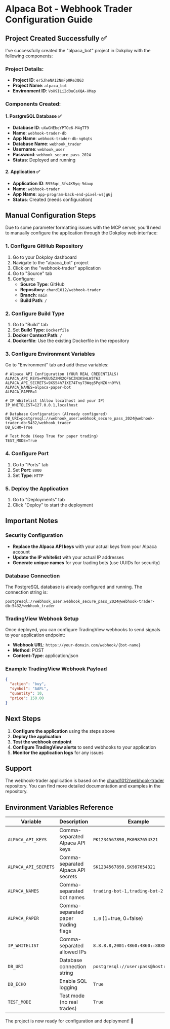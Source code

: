 # Alpaca Bot - Webhook Trader Configuration Guide

## Project Created Successfully ✅

I've successfully created the "alpaca_bot" project in Dokploy with the following components:

### Project Details:
- **Project ID**: `er5JheNA12NmFp0Re3QG3`
- **Project Name**: `alpaca_bot`
- **Environment ID**: `VoX9ILi2d0uCaXQA-XMap`

### Components Created:

#### 1. PostgreSQL Database ✅
- **Database ID**: `uXwGHEbqYPTOe6-M4gTT9`
- **Name**: `webhook-trader-db`
- **App Name**: `webhook-trader-db-ng6qts`
- **Database Name**: `webhook_trader`
- **Username**: `webhook_user`
- **Password**: `webhook_secure_pass_2024`
- **Status**: Deployed and running

#### 2. Application ✅
- **Application ID**: `R956qc_3fs4KRyq-9daup`
- **Name**: `webhook-trader`
- **App Name**: `app-program-back-end-pixel-wsjg6j`
- **Status**: Created (needs configuration)

## Manual Configuration Steps

Due to some parameter formatting issues with the MCP server, you'll need to manually configure the application through the Dokploy web interface:

### 1. Configure GitHub Repository
1. Go to your Dokploy dashboard
2. Navigate to the "alpaca_bot" project
3. Click on the "webhook-trader" application
4. Go to "Source" tab
5. Configure:
   - **Source Type**: GitHub
   - **Repository**: `chand1012/webhook-trader`
   - **Branch**: `main`
   - **Build Path**: `/`

### 2. Configure Build Type
1. Go to "Build" tab
2. Set **Build Type**: `Dockerfile`
3. **Docker Context Path**: `/`
4. **Dockerfile**: Use the existing Dockerfile in the repository

### 3. Configure Environment Variables
Go to "Environment" tab and add these variables:

```env
# Alpaca API Configuration (YOUR REAL CREDENTIALS)
ALPACA_API_KEYS=PKGU5Z2MR2QF6CZN3KSHLW3T6Z
ALPACA_API_SECRETS=9XS54h71XE74Tny73Wqg5PgNZ6rn9YVi
ALPACA_NAMES=alpaca-paper-bot
ALPACA_PAPER=1

# IP Whitelist (Allow localhost and your IP)
IP_WHITELIST=127.0.0.1,localhost

# Database Configuration (Already configured)
DB_URI=postgresql://webhook_user:webhook_secure_pass_2024@webhook-trader-db:5432/webhook_trader
DB_ECHO=True

# Test Mode (Keep True for paper trading)
TEST_MODE=True
```

### 4. Configure Port
1. Go to "Ports" tab
2. Set **Port**: `8000`
3. Set **Type**: `HTTP`

### 5. Deploy the Application
1. Go to "Deployments" tab
2. Click "Deploy" to start the deployment

## Important Notes

### Security Configuration
- **Replace the Alpaca API keys** with your actual keys from your Alpaca account
- **Update the IP whitelist** with your actual IP addresses
- **Generate unique names** for your trading bots (use UUIDs for security)

### Database Connection
The PostgreSQL database is already configured and running. The connection string is:
```
postgresql://webhook_user:webhook_secure_pass_2024@webhook-trader-db:5432/webhook_trader
```

### TradingView Webhook Setup
Once deployed, you can configure TradingView webhooks to send signals to your application endpoint:
- **Webhook URL**: `https://your-domain.com/webhook/{bot-name}`
- **Method**: POST
- **Content-Type**: application/json

### Example TradingView Webhook Payload
```json
{
  "action": "buy",
  "symbol": "AAPL",
  "quantity": 10,
  "price": 150.00
}
```

## Next Steps

1. **Configure the application** using the steps above
2. **Deploy the application**
3. **Test the webhook endpoint**
4. **Configure TradingView alerts** to send webhooks to your application
5. **Monitor the application logs** for any issues

## Support

The webhook-trader application is based on the [chand1012/webhook-trader](https://github.com/chand1012/webhook-trader) repository. You can find more detailed documentation and examples in the repository.

## Environment Variables Reference

| Variable | Description | Example |
|----------|-------------|---------|
| `ALPACA_API_KEYS` | Comma-separated Alpaca API keys | `PK1234567890,PK0987654321` |
| `ALPACA_API_SECRETS` | Comma-separated Alpaca API secrets | `SK1234567890,SK987654321` |
| `ALPACA_NAMES` | Comma-separated bot names | `trading-bot-1,trading-bot-2` |
| `ALPACA_PAPER` | Comma-separated paper trading flags | `1,0` (1=true, 0=false) |
| `IP_WHITELIST` | Comma-separated allowed IPs | `8.8.8.8,2001:4860:4860::8888` |
| `DB_URI` | Database connection string | `postgresql://user:pass@host:port/db` |
| `DB_ECHO` | Enable SQL logging | `True` |
| `TEST_MODE` | Test mode (no real trades) | `True` |

The project is now ready for configuration and deployment! 🚀
